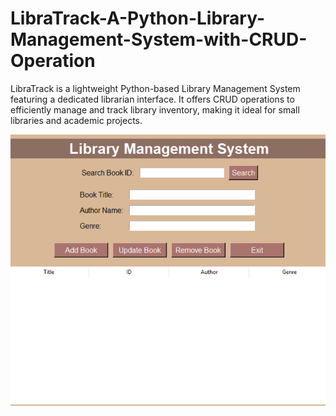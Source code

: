 # LibraTrack-A-Python-Library-Management-System-with-CRUD-Operation
LibraTrack is a lightweight Python-based Library Management System featuring a dedicated librarian interface. It offers CRUD operations to efficiently manage and track library inventory, making it ideal for small libraries and academic projects.



![image alt](https://github.com/aic-fth/LibraTrack-A-Python-Library-Management-System-with-CRUD-Operation/blob/main/Library%20Image.png?raw=true)




